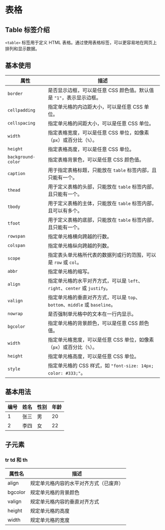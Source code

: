 # 表格

## Table 标签介绍

`<table>` 标签用于定义 HTML 表格。通过使用表格标签，可以更容易地在网页上排列和显示数据。

## 基本使用

| 属性               | 描述                                                                       |
| ------------------ | -------------------------------------------------------------------------- |
| `border`           | 是否显示边框，可以是任意 CSS 颜色值。默认值是 `"1"`，表示显示边框。        |
| `cellpadding`      | 指定单元格的内边距大小，可以是任意 CSS 单位。                              |
| `cellspacing`      | 指定单元格的间距大小，可以是任意 CSS 单位。                                |
| `width`            | 指定表格宽度，可以是任意 CSS 单位，如像素（`px`）或百分比（`%`）。         |
| `height`           | 指定表格高度，可以是任意 CSS 单位。                                        |
| `background-color` | 指定表格背景色，可以是任意 CSS 颜色值。                                    |
| `caption`          | 用于指定表格标题，只能放在 `table` 标签内部，且只能有一个。                |
| `thead`            | 用于定义表格的头部，只能放在 `table` 标签内部，且只能有一个。              |
| `tbody`            | 用于定义表格的主体，只能放在 `table` 标签内部，且可以有多个。              |
| `tfoot`            | 用于定义表格的底部，只能放在 `table` 标签内部，且只能有一个。              |
| `rowspan`          | 指定单元格横向跨越的行数。                                                 |
| `colspan`          | 指定单元格纵向跨越的列数。                                                 |
| `scope`            | 指定表头单元格所代表的数据列或行的范围，可以是 `row` 或 `col`。            |
| `abbr`             | 指定单元格的缩写。                                                         |
| `align`            | 指定单元格的水平对齐方式，可以是 `left`、`right`、`center` 或 `justify`。  |
| `valign`           | 指定单元格的垂直对齐方式，可以是 `top`、`bottom`、`middle` 或 `baseline`。 |
| `nowrap`           | 是否强制单元格中的文本在一行内显示。                                       |
| `bgcolor`          | 指定单元格的背景颜色，可以是任意 CSS 颜色值。                              |
| `width`            | 指定单元格宽度，可以是任意 CSS 单位，如像素（`px`）或百分比（`%`）。       |
| `height`           | 指定单元格高度，可以是任意 CSS 单位。                                      |
| `style`            | 指定单元格的 CSS 样式，如 `"font-size: 14px; color: #333;"`。              |

## 基本用法

<table>
  <thead>
    <tr>
      <th>编号</th>
      <th>姓名</th>
      <th>性别</th>
      <th>年龄</th>
    </tr>
  </thead>
  <tbody>
    <tr>
      <td>1</td>
      <td>张三</td>
      <td>男</td>
      <td>20</td>
    </tr>
    <tr>
      <td>2</td>
      <td>李四</td>
      <td>女</td>
      <td>22</td>
    </tr>
  </tbody>
</table>

## 子元素

### tr td 和 th

| 属性名  | 描述                                   |
| ------- | -------------------------------------- |
| align   | 规定单元格内容的水平对齐方式（已废弃） |
| bgcolor | 规定单元格的背景颜色                   |
| valign  | 规定单元格内容的垂直对齐方式           |
| height  | 规定单元格的高度                       |
| width   | 规定单元格的宽度                       |
